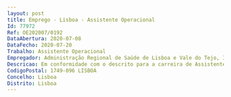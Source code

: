 ```yaml
--- 
layout: post
title: Emprego - Lisboa - Assistente Operacional
Id: 77972
Ref: OE202007/0192
DataAbertura: 2020-07-08
DataFecho: 2020-07-20
Trabalho: Assistente Operacional
Empregador: Administração Regional de Saúde de Lisboa e Vale do Tejo, I.P.
Descricao: Em conformidade com o descrito para a carreira de Assistente Operacional, conforme consta no anexo da Lei Geral do Trabalho em Funções Públicas, aprovada em anexo à Lei n.º 35 2014, de 20 de junho, e para reforço dos serviços no âmbito da atividade excecional e temporária resultante do combate à situação epidemiológica do novo Coronavirus   COVID 19.
CodigoPostal: 1749-096 LISBOA
Concelho: Lisboa
Distrito: Lisboa
--- 
```

